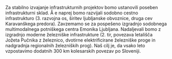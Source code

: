 Za stabilno izvajanje infrastrukturnih projektov bomo ustanovili poseben infrastrukturni sklad. Å e naprej bomo razvijali sodobno cestno infrastrukturo (3. razvojna os, širitev ljubljanske obvoznice, druga cev Karavanškega predora). Zavzemamo se za pospešeno izgradnjo sodobnega multimodalnega potniškega centra Emonika Ljubljana. Nadaljevali bomo z izgradnjo moderne železniške infrastrukture (2. tir, povezava letališča Jožeta Pučnika z železnico, dvotirne elektrificirane železniške proge in nadgradnja regionalnih železniških prog). Naš cilj je, da vsako leto vzpostavimo dodatnih 300 km kolesarskih povezav po Sloveniji.
